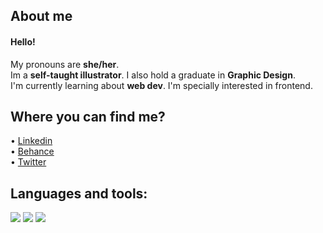 ## About me
  
#### Hello!  
My pronouns are **she/her**.  
Im a **self-taught illustrator**. I also hold a graduate in **Graphic Design**.  
I'm currently learning about **web dev**. I'm specially interested in frontend.  
  
## Where you can find me?
• [Linkedin](https://www.linkedin.com/in/marina-fueyo-padilla-406bb5200/)  
• [Behance](behance.net/fueyomarina)  
• [Twitter](https://twitter.com/fueyomarina)  
  
## Languages and tools:
![](https://img.shields.io/badge/Java-ED8B00?style=for-the-badge&logo=java&logoColor=white)
![](https://img.shields.io/badge/MySQL-00000F?style=for-the-badge&logo=mysql&logoColor=white)
![](https://img.shields.io/badge/Windows-0078D6?style=for-the-badge&logo=windows&logoColor=white)
![]()
![]()
![]()
<!--
**fueyomarina/fueyomarina** is a ✨ _special_ ✨ repository because its `README.md` (this file) appears on your GitHub profile.
-->
